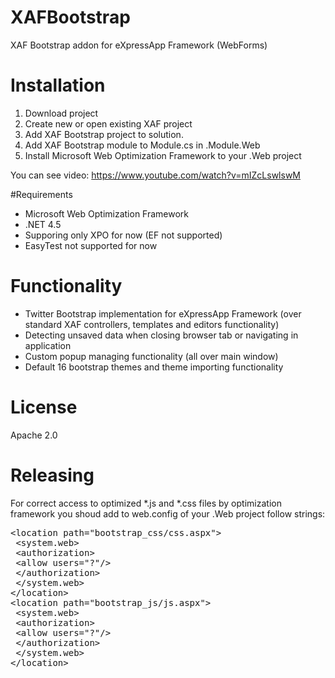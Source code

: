 # XAFBootstrap
XAF Bootstrap addon for eXpressApp Framework (WebForms)

# Installation
1. Download project
2. Create new or open existing XAF project
3. Add XAF Bootstrap project to solution.
4. Add XAF Bootstrap module to Module.cs in .Module.Web
5. Install Microsoft Web Optimization Framework to your .Web project

You can see video: https://www.youtube.com/watch?v=mIZcLswlswM

#Requirements

- Microsoft Web Optimization Framework
- .NET 4.5
- Supporing only XPO for now (EF not supported)
- EasyTest not supported for now


# Functionality

- Twitter Bootstrap implementation for eXpressApp Framework (over standard XAF controllers, templates and editors functionality)
- Detecting unsaved data when closing browser tab or navigating in application
- Custom popup managing functionality (all over main window)
- Default 16 bootstrap themes and theme importing functionality

# License
Apache 2.0

# Releasing
For correct access to optimized *.js and *.css files by optimization framework you shoud add to web.config of your .Web project follow strings:
<pre>
&lt;location path=&quot;bootstrap_css/css.aspx&quot;&gt;<br/> &lt;system.web&gt;<br/> &lt;authorization&gt;<br/> &lt;allow users=&quot;?&quot;/&gt;<br/> &lt;/authorization&gt;<br/> &lt;/system.web&gt;<br/>&lt;/location&gt;<br/>&lt;location path=&quot;bootstrap_js/js.aspx&quot;&gt;<br/> &lt;system.web&gt;<br/> &lt;authorization&gt;<br/> &lt;allow users=&quot;?&quot;/&gt;<br/> &lt;/authorization&gt;<br/> &lt;/system.web&gt;<br/>&lt;/location&gt;
</pre>
